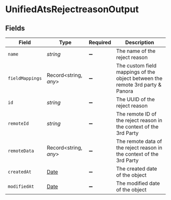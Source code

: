 # UnifiedAtsRejectreasonOutput


## Fields

| Field                                                                                         | Type                                                                                          | Required                                                                                      | Description                                                                                   |
| --------------------------------------------------------------------------------------------- | --------------------------------------------------------------------------------------------- | --------------------------------------------------------------------------------------------- | --------------------------------------------------------------------------------------------- |
| `name`                                                                                        | *string*                                                                                      | :heavy_minus_sign:                                                                            | The name of the reject reason                                                                 |
| `fieldMappings`                                                                               | Record<string, *any*>                                                                         | :heavy_minus_sign:                                                                            | The custom field mappings of the object between the remote 3rd party & Panora                 |
| `id`                                                                                          | *string*                                                                                      | :heavy_minus_sign:                                                                            | The UUID of the reject reason                                                                 |
| `remoteId`                                                                                    | *string*                                                                                      | :heavy_minus_sign:                                                                            | The remote ID of the reject reason in the context of the 3rd Party                            |
| `remoteData`                                                                                  | Record<string, *any*>                                                                         | :heavy_minus_sign:                                                                            | The remote data of the reject reason in the context of the 3rd Party                          |
| `createdAt`                                                                                   | [Date](https://developer.mozilla.org/en-US/docs/Web/JavaScript/Reference/Global_Objects/Date) | :heavy_minus_sign:                                                                            | The created date of the object                                                                |
| `modifiedAt`                                                                                  | [Date](https://developer.mozilla.org/en-US/docs/Web/JavaScript/Reference/Global_Objects/Date) | :heavy_minus_sign:                                                                            | The modified date of the object                                                               |